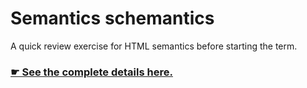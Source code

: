 # Semantics schemantics

A quick review exercise for HTML semantics before starting the term.

### [☛ See the complete details here.](http://learn-the-web.algonquindesign.ca/courses/web-design-2/semantics-schemantics/)
